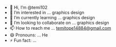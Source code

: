 - 👋 Hi, I’m @temi102
- 👀 I’m interested in ... graphics design 
- 🌱 I’m currently learning ... graphics design 
- 💞️ I’m looking to collaborate on ... graphics design 
- 📫 How to reach me ... temitope14884@gmail.com
- 😄 Pronouns: ... He
- ⚡ Fun fact: ...

<!---
temi102/temi102 is a ✨ special ✨ repository because its `README.md` (this file) appears on your GitHub profile.
You can click the Preview link to take a look at your changes.
--->

